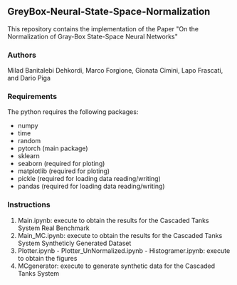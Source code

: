 ## GreyBox-Neural-State-Space-Normalization
This repository contains the implementation of the Paper "On the Normalization of Gray-Box State-Space Neural Networks"
### Authors
Milad Banitalebi Dehkordi, Marco Forgione, Gionata Cimini, Lapo Frascati, and Dario Piga
### Requirements
The python requires the following packages:
- numpy
- time
- random
- pytorch    (main package)
- sklearn
- seaborn    (required for ploting)
- matplotlib (required for ploting)
- pickle     (required for loading data reading/writing)
- pandas     (required for loading data reading/writing)
### Instructions
1)  Main.ipynb: execute to obtain the results for the Cascaded Tanks System Real Benchmark
2)  Main_MC.ipynb: execute to obtain the results for the Cascaded Tanks System Syntheticly Generated Dataset
3)  Plotter.ipynb - Plotter_UnNormalized.ipynb - Histogramer.ipynb: execute to obtain the figures
4)  MCgenerator: execute to generate synthetic data for the Cascaded Tanks System
